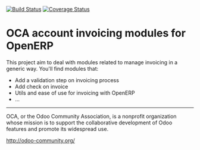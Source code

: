 [![Build Status](https://travis-ci.org/OCA/account-invoicing.svg?branch=6.1)](https://travis-ci.org/OCA/account-invoicing)
[![Coverage Status](https://coveralls.io/repos/OCA/account-invoicing/badge.png?branch=6.1)](https://coveralls.io/r/OCA/account-invoicing?branch=6.1)

OCA account invoicing modules for OpenERP
=========================================

This project aim to deal with modules related to manage invoicing in a generic way. You'll find modules that:

 - Add a validation step on invoicing process
 - Add check on invoice
 - Utils and ease of use for invoicing with OpenERP
 - ...

----

OCA, or the Odoo Community Association, is a nonprofit organization whose 
mission is to support the collaborative development of Odoo features and 
promote its widespread use.

http://odoo-community.org/
